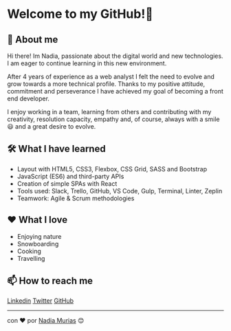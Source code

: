 # Welcome to my GitHub!👋 


## 🚀 About me 

Hi there! Im Nadia, passionate about the digital world and new technologies. I am eager to continue learning in this new environment.

After 4 years of experience as a web analyst I felt the need to evolve and grow towards a more technical profile. Thanks to my positive attitude, commitment and perseverance I have achieved my goal of becoming a front end developer.

I enjoy working in a team, learning from others and contributing with my creativity, resolution capacity, empathy and, of course, always with a smile 😃 and a great desire to evolve.

## 🛠️ What I have learned

* Layout with HTML5, CSS3, Flexbox, CSS Grid, SASS and Bootstrap
* JavaScript (ES6) and third-party APIs
* Creation of simple SPAs with React
* Tools used: Slack, Trello, GitHub, VS Code, Gulp, Terminal, Linter, Zeplin
* Teamwork: Agile & Scrum methodologies

## ❤️ What I love 

* Enjoying nature 
* Snowboarding
* Cooking
* Travelling

## 📫  How to reach me 

[Linkedin](https://www.linkedin.com/in/nadiamurias/)
[Twitter](https://twitter.com/NadiaMurias)
[GitHub](https://github.com/nadiamurias)
 


---
con ❤️ por [Nadia Murias](https://github.com/nadiamurias) 😊



